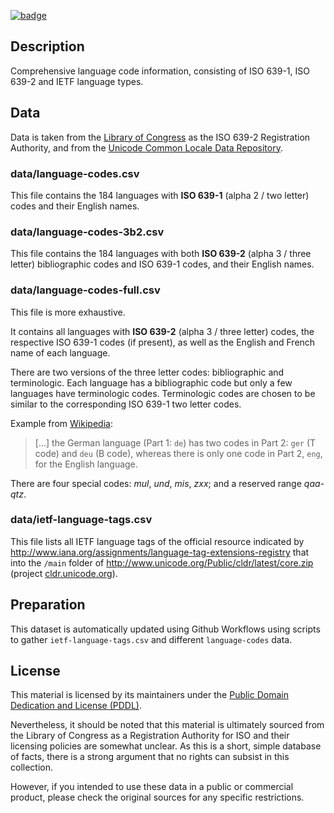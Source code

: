 <a className="gh-badge" href="https://datahub.io/core/language-codes"><img src="https://badgen.net/badge/icon/View%20on%20datahub.io/orange?icon=https://datahub.io/datahub-cube-badge-icon.svg&label&scale=1.25" alt="badge" /></a>

## Description

Comprehensive language code information, consisting of ISO 639-1, ISO 639-2 and IETF language types.

## Data

Data is taken from the [Library of Congress](http://www.loc.gov/standards/iso639-2/iso639-2ra.html) as the ISO 639-2 Registration Authority, and from the [Unicode Common Locale Data Repository](http://cldr.unicode.org/).

### data/language-codes.csv 

This file contains the 184 languages with __ISO 639-1__ (alpha 2 / two letter) codes and their English names.

### data/language-codes-3b2.csv 

This file contains the 184 languages with both __ISO 639-2__ (alpha 3 / three letter) bibliographic codes and ISO 639-1 codes, and their English names.

### data/language-codes-full.csv

This file is more exhaustive.

It contains all languages with __ISO 639-2__ (alpha 3 / three letter) codes, the respective ISO 639-1 codes (if present), as well as the English and French name of each language.

There are two versions of the three letter codes: bibliographic and terminologic. Each language has a bibliographic code but only a few languages have terminologic codes. Terminologic codes are chosen to be similar to the corresponding ISO 639-1 two letter codes.

Example from [Wikipedia](https://en.wikipedia.org/wiki/ISO_639#Relations_between_the_parts):
> [...] the German language (Part 1: `de`) has two codes in Part 2: `ger` (T code) and `deu` (B code), whereas there is only one code in Part 2, `eng`, for the English language.

There are four special codes: *mul*, *und*, *mis*, *zxx*; and a reserved range *qaa-qtz*.

### data/ietf-language-tags.csv

This file lists all IETF language tags of the official resource indicated by http://www.iana.org/assignments/language-tag-extensions-registry 
that into the `/main` folder of http://www.unicode.org/Public/cldr/latest/core.zip (project [cldr.unicode.org](http://cldr.unicode.org)).

## Preparation

This dataset is automatically updated using Github Workflows using scripts to gather `ietf-language-tags.csv` and different `language-codes` data.

## License

This material is licensed by its maintainers under the [Public Domain Dedication and License (PDDL)](http://opendatacommons.org/licenses/pddl/1.0/).

Nevertheless, it should be noted that this material is ultimately sourced from the Library of Congress as a Registration Authority for ISO and their licensing policies are somewhat unclear. As this is a short, simple database of facts, there is a strong argument that no rights can subsist in this collection.

However, if you intended to use these data in a public or commercial product, please check the original sources for any specific restrictions.
